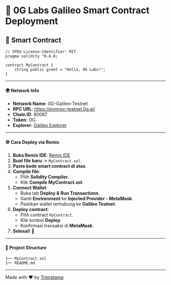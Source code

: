 # 🚀 0G Labs Galileo Smart Contract Deployment

## 📜 Smart Contract

```solidity
// SPDX-License-Identifier: MIT
pragma solidity ^0.8.0;

contract MyContract {
    string public greet = "Hello, 0G Labs!";
}
```

---

#### 🌍 Network Info

- **Network Name**: 0G-Galileo-Testnet
- **RPC URL**: https://evmrpc-testnet.0g.ai/
- **Chain ID**: 80087
- **Token**: OG
- **Explorer**: [Galileo Explorer](https://chainscan-galileo.0g.ai/)

---

#### 🛠 Cara Deploy via Remix

1. **Buka Remix IDE**: [Remix IDE](https://remix.ethereum.org)
2. **Buat file baru** → `MyContract.sol`.
3. **Paste kode smart contract di atas**.
4. **Compile file**:
   - Pilih **Solidity Compiler**.
   - Klik **Compile MyContract.sol**.
5. **Connect Wallet**:
   - Buka tab **Deploy & Run Transactions**.
   - Ganti **Environment** ke **Injected Provider - MetaMask**.
   - Pastikan wallet terhubung ke **Galileo Testnet**.
6. **Deploy contract**:
   - Pilih contract `MyContract`.
   - Klik tombol **Deploy**.
   - Konfirmasi transaksi di **MetaMask**.
7. **Selesai!** 🚀

---

#### 📂 Project Structure

```
├── MyContract.sol
├── README.md
```

---

Made with ❤️ by [Tripratama](https://github.com/tripratama)
